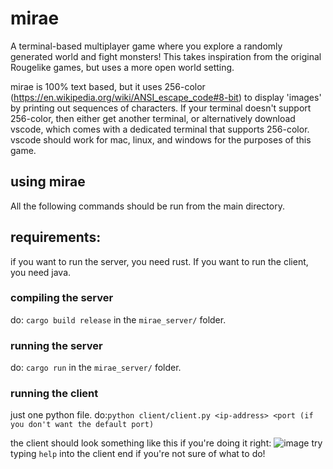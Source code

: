 # mirae
A terminal-based multiplayer game where you explore a randomly generated world and fight monsters!
This takes inspiration from the original Rougelike games, but uses a more open world setting.

mirae is 100% text based, but it uses 256-color (https://en.wikipedia.org/wiki/ANSI_escape_code#8-bit) to display 'images' by printing out sequences of characters.
If your terminal doesn't support 256-color, then either get another terminal, or alternatively download vscode, which comes with a dedicated terminal that supports 256-color. vscode should work for mac, linux, and windows for the purposes of this game.

## using mirae
All the following commands should be run from the main directory.

## requirements:
if you want to run the server, you need rust. If you want to run the client, you need java.

### compiling the server
do:
```cargo build release```
in the `mirae_server/` folder.

### running the server
do:
```cargo run```
in the `mirae_server/` folder.

### running the client
just one python file.
do:```python client/client.py <ip-address> <port (if you don't want the default port)```

the client should look something like this if you're doing it right:
![image](https://user-images.githubusercontent.com/21998904/81458324-a8947680-914e-11ea-9215-0d2817299ca9.png)
try typing `help` into the client end if you're not sure of what to do!
